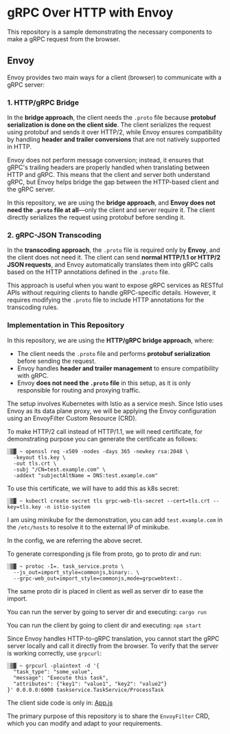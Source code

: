 # gRPC Over HTTP with Envoy

This repository is a sample demonstrating the necessary components to make a gRPC request from the browser.

## Envoy  
Envoy provides two main ways for a client (browser) to communicate with a gRPC server:  

### 1. HTTP/gRPC Bridge  
In the **bridge approach**, the client needs the `.proto` file because **protobuf serialization is done on the client side**. The client serializes the request using protobuf and sends it over HTTP/2, while Envoy ensures compatibility by handling **header and trailer conversions** that are not natively supported in HTTP.  

Envoy does not perform message conversion; instead, it ensures that gRPC's trailing headers are properly handled when translating between HTTP and gRPC. This means that the client and server both understand gRPC, but Envoy helps bridge the gap between the HTTP-based client and the gRPC server.  

In this repository, we are using the **bridge approach**, and **Envoy does not need the `.proto` file at all**—only the client and server require it. The client directly serializes the request using protobuf before sending it.  

### 2. gRPC-JSON Transcoding  
In the **transcoding approach**, the `.proto` file is required only by **Envoy**, and the client does not need it. The client can send **normal HTTP/1.1 or HTTP/2 JSON requests**, and Envoy automatically translates them into gRPC calls based on the HTTP annotations defined in the `.proto` file.  

This approach is useful when you want to expose gRPC services as RESTful APIs without requiring clients to handle gRPC-specific details. However, it requires modifying the `.proto` file to include HTTP annotations for the transcoding rules.  

### Implementation in This Repository  
In this repository, we are using the **HTTP/gRPC bridge approach**, where:  
- The client needs the `.proto` file and performs **protobuf serialization** before sending the request.  
- Envoy handles **header and trailer management** to ensure compatibility with gRPC.  
- Envoy **does not need the `.proto` file** in this setup, as it is only responsible for routing and proxying traffic.

The setup involves Kubernetes with Istio as a service mesh. Since Istio uses Envoy as its data plane proxy, we will be applying the Envoy configuration using an EnvoyFilter Custom Resource (CRD).

To make HTTP/2 call instead of HTTP/1.1, we will need certificate, for demonstrating purpose you can generate the certificate as follows:
```
░▒▓ ~ openssl req -x509 -nodes -days 365 -newkey rsa:2048 \
  -keyout tls.key \
  -out tls.crt \
  -subj "/CN=test.example.com" \
  -addext "subjectAltName = DNS:test.example.com" 
```

To use this certificate, we will have to add this as k8s secret:
```
░▒▓ ~ kubectl create secret tls grpc-web-tls-secret --cert=tls.crt --key=tls.key -n istio-system
```

I am using minikube for the demonstration, you can add `test.example.com` in the `/etc/hosts` to resolve it to the external IP of minikube.

In the config, we are referring the above secret.

To generate corresponding js file from proto, go to proto dir and run:
```
░▒▓ ~ protoc -I=. task_service.proto \
  --js_out=import_style=commonjs,binary:. \
  --grpc-web_out=import_style=commonjs,mode=grpcwebtext:.
```

The same proto dir is placed in client as well as server dir to ease the import. 

You can run the server by going to server dir and executing: ```cargo run```

You can run the client by going to client dir and executing: ```npm start```

Since Envoy handles HTTP-to-gRPC translation, you cannot start the gRPC server locally and call it directly from the browser. To verify that the server is working correctly, use `grpcurl`:
```
░▒▓ ~ grpcurl -plaintext -d '{
  "task_type": "some_value",
  "message": "Execute this task",
  "attributes": {"key1": "value1", "key2": "value2"}
}' 0.0.0.0:6000 taskservice.TaskService/ProcessTask
```

The client side code is only in: [App.js](client/src/App.js)

The primary purpose of this repository is to share the `EnvoyFilter` CRD, which you can modify and adapt to your requirements. 
